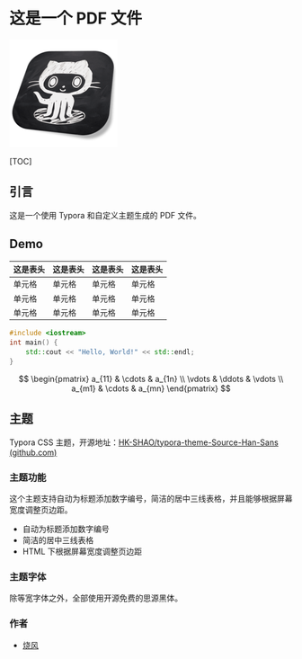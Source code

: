 # 这是一个 PDF 文件

![](pdf.assets/android-chrome-192x192.png)

[TOC]

## 引言

这是一个使用 Typora 和自定义主题生成的 PDF 文件。

## Demo

| 这是表头 | 这是表头 | 这是表头 | 这是表头 |
| -------- | -------- | -------- | -------- |
| 单元格   | 单元格   | 单元格   | 单元格   |
| 单元格   | 单元格   | 单元格   | 单元格   |
| 单元格   | 单元格   | 单元格   | 单元格   |



```cpp
#include <iostream>
int main() {
	std::cout << "Hello, World!" << std::endl;
}
```


$$
\begin{pmatrix}  
  a_{11} & \cdots & a_{1n} \\  
  \vdots & \ddots & \vdots \\  
  a_{m1} & \cdots & a_{mn}  
\end{pmatrix}
$$


## 主题

Typora CSS 主题，开源地址：[HK-SHAO/typora-theme-Source-Han-Sans (github.com)](https://github.com/HK-SHAO/typora-theme-Source-Han-Sans)

### 主题功能

这个主题支持自动为标题添加数字编号，简洁的居中三线表格，并且能够根据屏幕宽度调整页边距。

- 自动为标题添加数字编号
- 简洁的居中三线表格
- HTML 下根据屏幕宽度调整页边距

### 主题字体

除等宽字体之外，全部使用开源免费的思源黑体。

### 作者

- [烧风](https://shao.fun/)